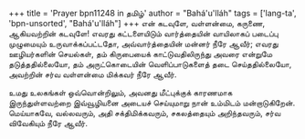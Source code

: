 +++
title = 'Prayer bpn11248 in தமிழ்'
author = "Bahá'u'lláh"
tags = ['lang-ta', 'bpn-unsorted', "Bahá'u'lláh"]
+++
என் கடவுளே, வள்ளன்மை, கருணை, ஆகியவற்றின் கடவுளே! எவரது கட்டளையிடும் வார்த்தையின் வாயிலாகப் படைப்பு முழுமையும் உருவாக்கப்பட்டதோ, அவ்வார்த்தையின் மன்னர் நீரே ஆவீர்; எவரது ஊழியர்களின் செயல்கள், தம் கிருபையைக் காட்டுவதிலிருந்து அவரை என்றுமே தடுத்ததில்லையோ, தம் அருட்கொடையின் வெளிப்பாடுகளைத் தடை செய்ததில்லையோ, அவற்றின் சர்வ வள்ளன்மை மிக்கவர் நீரே  ஆவீர்.

உமது உலகங்கள் ஒவ்வொன்றிலும், அவனது மீட்புக்குக்      காரணமாக இருந்துள்ளவற்றை   இவ்வூழியனை அடையச் செய்யுமாறு நான் உம்மிடம் மன்றாடுகிறேன். மெய்யாகவே, வல்லவரும், அதி சக்திமிக்கவரும், சகலத்தையும்  அறிந்தவரும், சர்வ விவேகியும் நீரே ஆவீர்.
